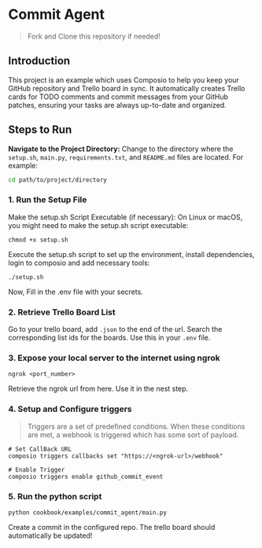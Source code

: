 # Commit Agent
> Fork and Clone this repository if needed!

## Introduction
This project is an example which uses Composio to help you keep your GitHub repository and Trello board in sync. 
It automatically creates Trello cards for TODO comments and commit messages from your GitHub patches, ensuring your tasks are always 
up-to-date and organized.

## Steps to Run
**Navigate to the Project Directory:**
Change to the directory where the `setup.sh`, `main.py`, `requirements.txt`, and `README.md` files are located. For example:
```sh
cd path/to/project/directory
```

### 1. Run the Setup File
Make the setup.sh Script Executable (if necessary):
On Linux or macOS, you might need to make the setup.sh script executable:
```shell
chmod +x setup.sh
```
Execute the setup.sh script to set up the environment, install dependencies, login to composio and 
add necessary tools:
```shell
./setup.sh
```
Now, Fill in the .env file with your secrets.
### 2. Retrieve Trello Board List
Go to your trello board, add `.json` to the end of the url. Search the corresponding list ids for the boards. Use this in your `.env` file.
### 3. Expose your local server to the internet using ngrok
```shell
ngrok <port_number>
```
Retrieve the ngrok url from here. Use it in the nest step.
### 4. Setup and Configure triggers
> Triggers are a set of predefined conditions. When these conditions are met, a webhook is triggered which has some sort of payload. 
```shell
# Set CallBack URL 
composio triggers callbacks set "https://<ngrok-url>/webhook"

# Enable Trigger
composio triggers enable github_commit_event
```
### 5. Run the python script
```shell
python cookbook/examples/commit_agent/main.py
```
Create a commit in the configured repo. The trello board should automatically be updated!
